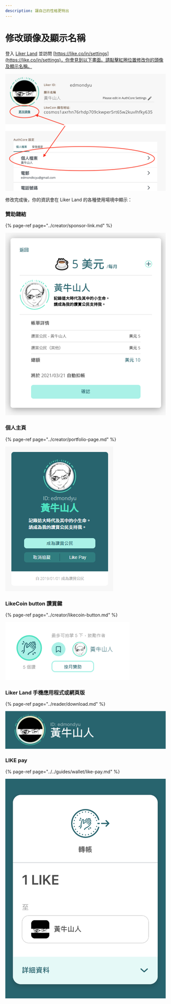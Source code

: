 ```yaml
---
description: 讓自己的性格更特出
---
```


# 修改頭像及顯示名稱

登入 [Liker Land](https://liker.land/) 並訪問 [https://like.co/in/settings](https://like.co/in/settings)，你會見到以下畫面。請點擊紅圈位置修改你的頭像及顯示名稱。

![](../../.gitbook/assets/edit-avator-displayname.png)

修改完成後，你的資訊會在 Liker Land 的各種使用場境中顯示：

### 贊助鏈結

{% page-ref page="../creator/sponsor-link.md" %}

![](../../.gitbook/assets/sponsor-link.png)

### 個人主頁

{% page-ref page="../creator/portfolio-page.md" %}

![](../../.gitbook/assets/likerid-avatar.png)

### LikeCoin button 讚賞鍵

{% page-ref page="../creator/likecoin-button.md" %}

![](../../.gitbook/assets/avatar.png)

### Liker Land 手機應用程式或網頁版

{% page-ref page="../reader/download.md" %}

![](../../.gitbook/assets/img_2452.jpg)

### LIKE pay

{% page-ref page="../../guides/wallet/like-pay.md" %}

![](../../.gitbook/assets/img_2453.jpg)

